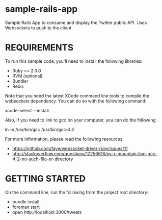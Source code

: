 sample-rails-app
=================

Sample Rails App to consume and display the Twitter public API. Uses Websockets to push to the client.

REQUIREMENTS
============

To run this sample code, you'll need to install the following libraries:

- Ruby >= 2.0.0
- RVM (optional)
- Bundler
- Redis

Note that you need the latest XCode command line tools to compile the websockets dependency. 
You can do so with the following command:

  xcode-select --install
  
Also, if you need to link to gcc on your computer, you can do the following:

  ln -s /usr/bin/gcc /usr/bin/gcc-4.2
  
For more information, please read the following resources: 

- https://github.com/faye/websocket-driver-ruby/issues/11
- http://stackoverflow.com/questions/12256616/os-x-mountain-lion-gcc-4-2-no-such-file-or-directory


GETTING STARTED
============

On the command line, run the following from the project root directory:

- bundle install
- foreman start
- open http://localhost:3000/tweets




